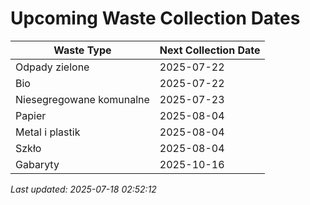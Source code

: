 # Upcoming Waste Collection Dates

| Waste Type | Next Collection Date |
|------------|----------------------|
| Odpady zielone | 2025-07-22 |
| Bio | 2025-07-22 |
| Niesegregowane komunalne | 2025-07-23 |
| Papier | 2025-08-04 |
| Metal i plastik | 2025-08-04 |
| Szkło | 2025-08-04 |
| Gabaryty | 2025-10-16 |


*Last updated: 2025-07-18 02:52:12*
